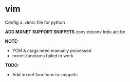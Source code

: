 # vim

Config a .vimrc file for python

**ADD MXNET SUPPORT SNIPPETS**
conv
deconv
lrelu
act
bn

**NOTE:**
* YCM & ctags need manually processed
* mxnet functions failed to work

**TODO:**
* Add mxnet functions to snippets

